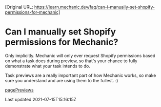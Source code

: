 [Original URL: https://learn.mechanic.dev/faq/can-i-manually-set-shopify-permissions-for-mechanic]

# Can I manually set Shopify permissions for Mechanic?

Only implicitly. Mechanic will only ever request Shopify permissions based on what a task does during preview, so that's your chance to fully demonstrate what your task intends to do.

Task previews are a really important part of how Mechanic works, so make sure you understand and are using them to the fullest. :)

[pagePreviews](/core/tasks/previews)

Last updated 2021-07-15T15:16:15Z